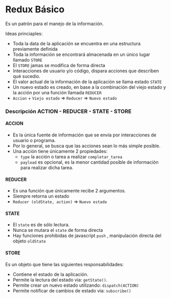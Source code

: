 # Redux Básico

Es un patrón para el manejo de la información.

Ideas princiaples:

- Toda la data de la aplicación se encuentra en una estructura previamente definida
- Toda la información se encontrará almacenada en un único lugar llamado `STORE`
- El `STORE` jamas se modifica de forma directa
- Interacciones de usuario y/o código, dispara acciones que describen qué sucedio.
- El valor actual de la información de la aplicación se llama estado `STATE`
- Un nuevo estado es creado, en base a la combinación del viejo estado y la acción por una función llamada `REDUCER`
- `Accion` + `Viejo estado` => `Reducer` => `Nuevo estado`

### Descripción ACTION - REDUCER - STATE - STORE

#### ACCION

- Es la única fuente de información que se envía por interacciones de usuario o programa.
- Por lo general, se busca que las acciones sean lo más simple posible.
- Una acción tiene únicamente 2 propiedades:
  - `type` la acción o tarea a realizar `completar_tarea`
  - `payload` es opcional, es la menor cantidad posible de información para realizar dicha tarea.

#### REDUCER

- Es una función que únicamente recibe 2 argumentos.
- Siempre retorna un estado
- `Reducer (oldState, action)` => `Nuevo estado`

#### STATE

- El `state` es de sólo lectura.
- Nunca se mutara el `state` de forma directa
- Hay funciones prohibidas de javascript `push` , manipulación directa del objeto `oldState`

#### STORE

Es un objeto que tiene las siguientes responsabilidades:

- Contiene el estado de la aplicación.
- Permite la lectura del estado via: `getState()`.
- Permite crear un nuevo estado utilizando: `dispatch(ACTION)`
- Permite notificar de cambios de estado via: `subscribe()`
